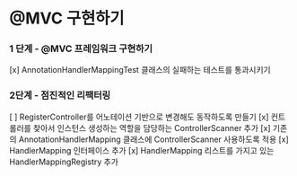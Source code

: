 # @MVC 구현하기

### 1 단계 - @MVC 프레임워크 구현하기

[x] AnnotationHandlerMappingTest 클래스의 실패하는 테스트를 통과시키기

### 2단계 - 점진적인 리팩터링

[ ] RegisterController를 어노테이션 기반으로 변경해도 동작하도록 만들기
[x] 컨트롤러를 찾아서 인스턴스 생성하는 역할을 담당하는 ControllerScanner 추가
[x] 기존의 AnnotationHandlerMapping 클래스에 ControllerScanner 사용하도록 적용
[x] HandlerMapping 인터페이스 추가
[x] HandlerMapping 리스트를 가지고 있는 HandlerMappingRegistry 추가
